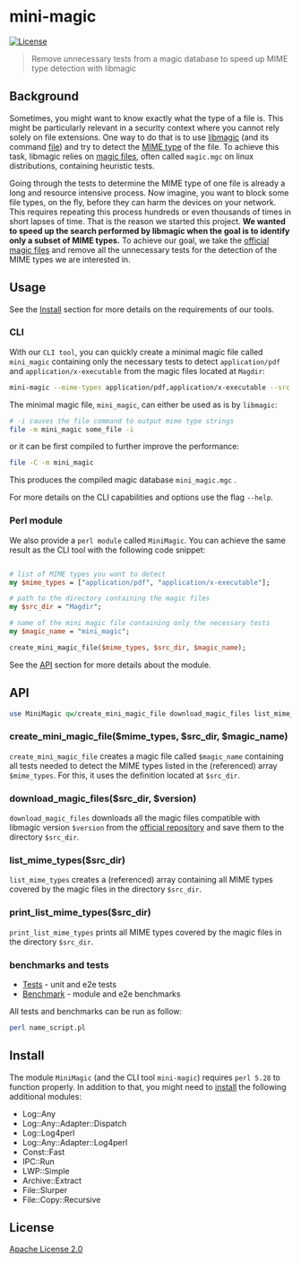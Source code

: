 # mini-magic

[![License](https://img.shields.io/badge/License-Apache%202.0-blue.svg)](LICENSE)

> Remove unnecessary tests from a magic database to speed up MIME type detection
> with libmagic

## Background

Sometimes, you might want to know exactly what the type of a file is. This might be
particularly relevant in a security context where you cannot rely solely on file 
extensions. One way to do that is to use 
[libmagic](https://man7.org/linux/man-pages/man3/libmagic.3.html) (and its command
[file](https://man7.org/linux/man-pages/man1/file.1.html)) and try to detect
the [MIME type](https://en.wikipedia.org/wiki/Media_type) of the file. To achieve
this task, libmagic relies on [magic files](https://man7.org/linux/man-pages/man4/magic.4.html),
often called `magic.mgc` on linux distributions, containing heuristic tests.

Going through the tests to determine the MIME type of one file is already a long
and resource intensive process. Now imagine, you want to block some file types, on the fly,
before they can harm the devices on your network. This requires repeating this process
hundreds or even thousands of times in short lapses of time. That is the reason we
started this project. **We wanted to speed up the search performed by libmagic
when the goal is to identify only a subset of MIME types.** To achieve our goal,
we take the [official magic files](https://github.com/file/file/tree/master/magic/Magdir)
and remove all the unnecessary tests for the detection of the MIME types we are interested in.

## Usage

See the [Install](#install) section for more details on the requirements of our tools. 
### CLI

With our `CLI tool`, you can quickly create a minimal magic file called `mini_magic` containing 
only the necessary tests to detect `application/pdf` and `application/x-executable` from the magic
files located at `Magdir`:

```bash
mini-magic --mime-types application/pdf,application/x-executable --src Magdir --magic-filename mini_magic
```
The minimal magic file, `mini_magic`, can either be used as is by `libmagic`:

```bash
# -i causes the file command to output mime type strings
file -m mini_magic some_file -i
```

or it can be first compiled to further improve the performance:

```bash
file -C -m mini_magic
```

This produces the compiled magic database `mini_magic.mgc` .

For more details on the CLI capabilities and options use the flag `--help`.

### Perl module

We also provide a `perl module` called `MiniMagic`. You can achieve the same
result as the CLI tool with the following code snippet:

```perl

# list of MIME types you want to detect
my $mime_types = ["application/pdf", "application/x-executable"];

# path to the directory containing the magic files
my $src_dir = "Magdir";

# name of the mini magic file containing only the necessary tests
my $magic_name = "mini_magic";

create_mini_magic_file($mime_types, $src_dir, $magic_name);
```

See the [API](#api) section for more details about the module.

## API

```perl
use MiniMagic qw/create_mini_magic_file download_magic_files list_mime_types print_list_mime_types/;
```

### create_mini_magic_file($mime_types, $src_dir, $magic_name)

`create_mini_magic_file` creates a magic file called `$magic_name` containing
all tests needed to detect the MIME types listed in the (referenced) array
`$mime_types`. For this, it uses the definition located at `$src_dir`.

### download_magic_files($src_dir, $version)

`download_magic_files` downloads all the magic files compatible with
libmagic version `$version` from the [official repository]("http://ftp.astron.com/pub/file/") 
and save them to the directory `$src_dir`.

### list_mime_types($src_dir)

`list_mime_types` creates a (referenced) array containing all MIME types covered
by the magic files in the directory `$src_dir`.

### print_list_mime_types($src_dir)

`print_list_mime_types` prints all MIME types covered by the magic files in 
the directory `$src_dir`.

### benchmarks and tests

- [Tests](./tests) - unit and e2e tests
- [Benchmark](./benchmarks) - module and e2e benchmarks

All tests and benchmarks can be run as follow:

```bash
perl name_script.pl
```

## Install

The module `MiniMagic` (and the CLI tool `mini-magic`) requires `perl 5.28` 
to function properly. In addition to that, you might need to 
[install](https://www.cpan.org/modules/INSTALL.html) the following additional
modules:

- Log::Any
- Log::Any::Adapter::Dispatch
- Log::Log4perl
- Log::Any::Adapter::Log4perl
- Const::Fast
- IPC::Run
- LWP::Simple
- Archive::Extract
- File::Slurper
- File::Copy::Recursive

## License

[Apache License 2.0](LICENSE)
